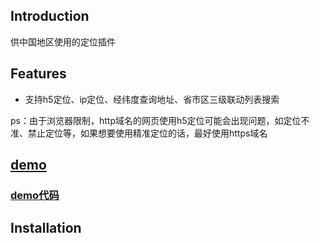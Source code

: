 ## Introduction

供中国地区使用的定位插件

## Features

* 支持h5定位、ip定位、经纬度查询地址、省市区三级联动列表搜索

ps：由于浏览器限制，http域名的网页使用h5定位可能会出现问题，如定位不准、禁止定位等，如果想要使用精准定位的话，最好使用https域名

## [demo](https://pikaz-18.github.io/pikaz-excel-js/example/index.html)

### [demo代码](https://github.com/pikaz-18/pikaz-excel-js/tree/master/src/example/components)

## Installation
